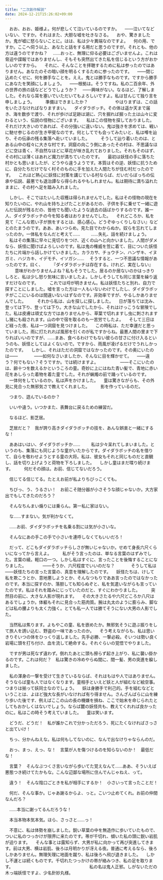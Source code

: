 ```yaml
---
title: "二次創作解説"
date: 2024-12-21T15:26:02+09:00
---
```

　おお、おお、姫様よ。何が悲しくて泣いているのですか。
　――泣いてなどいない、ですか。それはまた、大胆な嘘を吐きなさる。
　おや、驚きましたか。鬼が嘘に怒らないことに。はは、私は少々異端なのですよ。
　何の用、ですか。ここへ伺う以上、あなたと話をする用だと思うのですが。それとも、他の方は違うのですかね？
　……おっと、無理に仰る必要はございませんよ。これは脅迫や諜報ではありませんし、そもそも突然出てきた私を信じるという方がおかしいのですから。
　それに、そんなことを拝聴するために私は参ったのではありません。あなたのその暗い顔を明るくするために参ったのです。
　――閉じ込めたくせに、何を勝手なことを。ええ。鬼とは勝手なものです。ですから勝手にあなたを笑顔にしましょう。
　――根拠は。そうですね。私の二百余年、外の世界の旅の話などどうでしょうか？
　――興味がない。なるほど、了解しました。それなら耳を塞いでいただいてもよろしいですよ。私は甘んじて独り言を申しましょう。
　
　準備はできましたか？
　
　
　
　
　やはりまずは、この話をいたさなければなりますまい。
　ダイダラボッチ。その体は遥か天まで届き、海を数歩で渡り、それが歩けば足跡は湖に、穴を掘れば掘った土は山々に変わるという、伝説の怪物にございます。
　私はこの怪物を探しておりました。それだけ大きいのであれば、その分強いに違いない。鬼は強きを求めては、戦いに馳せ参じるのが生き甲斐なのです。何としてでも会ってみたいと、私は噂を辿り、その伝承の残る集落へ赴いていました。
　
　そうして辿り着いたのは、とある山中の程々に大きな村です。洞窟の向こう側にあったその村は、不思議なほどに空は青く、不自然なほどに草花が咲き乱れておりました。それもそのはず、その村には薄くはあれど魔力が満ちていたのです。
　最初は妖怪の手に落ちた村かとも思いましたが、どうやら違うようです。本質はその逆、妖怪に抗うために、自分たちだけでなく村そのものに手を加えた人間たちが住む村だったのです。
　これほど熱心に妖怪に対策を講じている村ならば、だいだらぼっちの伝承や伝説、最悪でも退治譚なら得られるやもしれません。私は期待に満ち溢れたままに、その村へ足を踏み入れました。

　しかし、そこではたいした収穫は得られませんでした。私はその怪物の現在を知りたいのに、やれ山を持ち上げたことがあるだの、子供を手に乗せて一緒に遊んだ伝説が残るだの、皆他でも聞いたような過去の話ばかりするのです。誰一人、ダイダラボッチの今を知る者はおりませんでした。
　それどころか、私を見て『こんな若い子が旅をするとは、感心感心。どうぞゆっくりしなさい』などとのたまうのです。ああ、あいつらめ。見た目でわからぬか。奴らを忘れてしまったのか。一体私をなんだと考えて……
　
　……失礼、話を続けましょう。
　私はその集落に早々に見切りをつけ、近くの山へと向かいました。人間がダメなら、妖怪に聞けばよろしいのです。私は鬼の権威を笠に着て、目についた妖怪たちに片端から話しかけていきました。カラカサ、チョウチン、ハンザキ、イヌガミ、ハジカキ、イデモチ、イソガシ……
　そうすると、一つ不思議な情報があったのです。曰く、
　
　『ダイダラボッチは存在する。けれど、実在しない』
　
　意味がわかりませんよね？私もそうでした。居るのか居ないのかはっきりしろと、私は少し怒り気味に言いましたよ。しかしそうしても同じ言葉を繰り返すだけなのです。
　
　これでは埒が明きません。私は妖怪たちと別れ、自力で探すことにしました。嘘を言った方は一人もいないわけでしたし、ダイダラボッチがここにいるのは間違いないはずなのです。非効率ですが、やるしかありませんでした。
　
　それから私は、山を探しに探しました。
　日が落ちては沈み、登っては下り、登っては下り。大きな山でしたから、それはけっこうな冒険でした。私は皮膚は頑丈な方ではありませんから、草葉で切れますし虫に刺されますし猪にも殺されます。山の中で宿を取るのも一苦労でしたよ。
　そして三日ほど経った夜、私は一つ洞窟を見つけました。
　この時私は、ただ幸運だと思っていました。雨に打たれれば風邪を引くのが私ですからね。最悪人間の里まで下りればいいのですが、……まあ、食べるわけでもない彼らの甘さに付け入るというのも、妖怪としてはよくないので。ですから、雨風が凌げるだけでうれしかったのです。
　しかし、それはただの洞窟ではなかったのです。その奥にいたのは――
　
　
　――如何なさいましたか、そんなに目を輝かせて。
　――違う？何でもない？そうですか。では続けますよ。
　
　
　
　――そこにいたのは、齢十つを数えるかというころの童。奇妙に上にはねた青い髪で、青地に赤い花をあしらった着物を着た童でした。それが蝋燭の前で踊っているのです。
　一体何をしているのか。私は声をかけました。
　童は驚きながらも、その外見に見合った無邪気さで教えてくれました。
　
　影を作っているのだ。

　つまり、遊んでいるのか？

　いいや違う。いつかまた、表舞台に戻るための練習だ。

　なるほど、影芝居。

　芝居だと？　我が誇り高きダイダラボッチの技を、あんな娯楽と一緒にするな！

　ああはいはい、ダイダラボッチか……
　
　私は少々呆れてしまいました。というのも、集落にも同じような童がいたからです。ダイダラボッチの名を借りて、自らを敬わせようとする童の大将。私は、彼女もそれと同じものだと直観し、話を切り上げようと荷物を下ろしました。
　しかし童はまだ喋り続けます。
　
　何だその顔は。お前、信じてないだろう。

　信じてる信じてる。たとえお前が私よりちびっこくても。

　ちびっ、う、うるさい！　お前こそ随分器が小さそうな顔じゃないか。大方家出でもしてきたのだろう？

　そんなちんまい煽りには乗らん。第一私に家はない。

　な……すまない。気が利かなくて。

　……お前、ダイダラボッチを名乗る割には気が小さいな。

　そんなにあの手この手で小さいを連呼しなくてもいいだろ！

　だって、どこもダイダラボッチらしさが無いじゃないか。せめて身長六尺くらいになってから言えよ。
　
　私がそう言ったのは、単なる言葉のはずみでした。言葉の綾。軽口の一つ。しかし私はすぐに、言ったことを後悔することになりました。
　
　
　――そうか、六尺程度でいいのだな？
　
　
　そうして私は――妖怪たちの言った言葉の、真意を理解したのです。
　妖怪たちは、けして私を欺こうとか、意地悪しようとか、そんなつもりでああ言ったのではなかったのです。本当に探すのか、落胆しても知らぬぞと、私を気遣いながらも言っていたのです。私はそれを踏みにじっていたのだと、すぐにわかりました。
　
　突然目の前に、大きな人影が現れます。
　その大きさたるや六尺どころか八尺はあるでしょうか。体軀もそれに見合った筋肉質。腕は丸太のように膨らみ、脚などは私の腰よりも太く力強く。とても私一人では勝てそうにない大男の人影でした。

　当然私は焦ります。よもやこの童、私を嵌めたか。無邪気そうに遊ぶ振りをして旅人を誘い込む、野盗の一味であったのか。
　そう考えながらも、私は思いきりそいつの体をひっくり返しました。先手必勝、一撃必殺。そいつは勢い良く岩場に頭を打ち付け、血を流して絶命する。それぐらいの覚悟でやりました。

　ですが男は死なず違わず。倒れたあとに頭も擦らず起き上がり、私に襲い掛かるのです。これは何だ？　私は驚きの冷めやらぬ間に、間一髪、男の突進を躱しました。

　私の渾身の一撃を受けて生きているならば、それはもはや人ではありません。そうならば童も人ではなくなります。童相手といえど妖と人が組むなど絵空事。つまりは揃って妖同士なのでしょう。
　妖は身勝手で利己的。手を組むなどということは、よほど強大な長がいなければ有り得ません。さんざんばらに山を練り歩いた後です、例えばここの山の長の機嫌を損ね、ここで始末を命じられたとしてもおかしくはないでしょう。ならば麓の妖怪共も、教えてくれれば良かったのに。私はこの時そう考えていました。
　童は笑います。


　どうだ、どうだ！　私が誰かこれで分かっただろう、死にたくなければさっさと出ていけ！

　ちっ、分かんねえな。私は何もしてないのに、なんで出なけりゃならんのだ。

　おっ、まっ、えっ、な！　言葉が人を傷つけるのを知らないのか！　最低だな！

　言葉？　そんなぶつくさ言いながら歩いてた覚えなんて……ああ、そういえば悪態つき続けてたかもな。こんな辺鄙な場所に住んでんじゃねえ、って。

　違う！　そんな陰口ごときを私が相手にするか！　小さいって言ったことだ！

　何だ、そんな事か。じゃあ謝るからよ、っと。こいつ止めてくれ。お前の仲間なんだろ？

　……本当に謝ってるんだろうな！

　本当本物本気本気。ほら、さっさと……っ！


　不意に、私は体勢を崩しました。鋭い草葉の中を無造作に歩いていたもので、ついに私のつっかけが限界に来たのです。帯が千切れ、傾いた私の頭に鋭い岩肌が迫ります。
　そんな事とは露知らず、大男が私に向かって再び突進してきます。前は大男、横は岩肌、後ろは月明かりが冴える夜。普通に考えるなら、後ろしかありません。無理矢理に地面を蹴り、私は後ろへ飛び退きました。
　しかし不運とは続くものです。千切れたつっかけの帯が絡みつき、私の足を取ります。
　
　
　
　
　
　
　
　
　
　
　
　
　
　私の名は鬼人正邪。しがないただの木っ端妖怪ですよ、少名針妙丸様。
